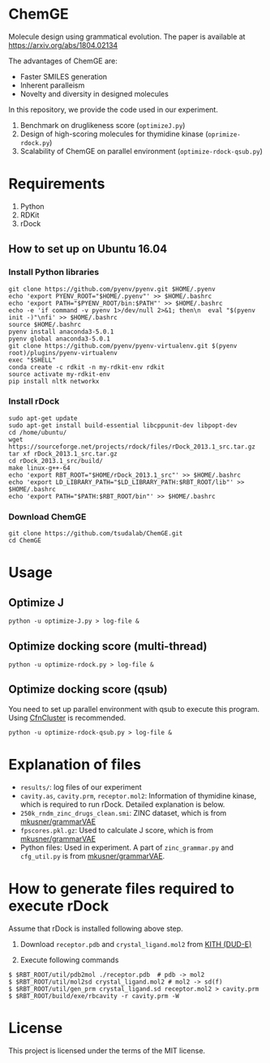 # ChemGE
Molecule design using grammatical evolution.
The paper is available at https://arxiv.org/abs/1804.02134

The advantages of ChemGE are:

- Faster SMILES generation
- Inherent paralleism
- Novelty and diversity in designed molecules

In this repository, we provide the code used in our experiment.

1. Benchmark on druglikeness score (`optimizeJ.py`)
1. Design of high-scoring molecules for thymidine kinase (`oprimize-rdock.py`)
1. Scalability of ChemGE on parallel environment (`optimize-rdock-qsub.py`)

# Requirements
1. Python
1. RDKit
1. rDock

## How to set up on Ubuntu 16.04
### Install Python libraries

```
git clone https://github.com/pyenv/pyenv.git $HOME/.pyenv
echo 'export PYENV_ROOT="$HOME/.pyenv"' >> $HOME/.bashrc
echo 'export PATH="$PYENV_ROOT/bin:$PATH"' >> $HOME/.bashrc
echo -e 'if command -v pyenv 1>/dev/null 2>&1; then\n  eval "$(pyenv init -)"\nfi' >> $HOME/.bashrc
source $HOME/.bashrc
pyenv install anaconda3-5.0.1
pyenv global anaconda3-5.0.1
git clone https://github.com/pyenv/pyenv-virtualenv.git $(pyenv root)/plugins/pyenv-virtualenv
exec "$SHELL"
conda create -c rdkit -n my-rdkit-env rdkit
source activate my-rdkit-env
pip install nltk networkx
```

### Install rDock

```
sudo apt-get update
sudo apt-get install build-essential libcppunit-dev libpopt-dev
cd /home/ubuntu/
wget https://sourceforge.net/projects/rdock/files/rDock_2013.1_src.tar.gz 
tar xf rDock_2013.1_src.tar.gz
cd rDock_2013.1_src/build/
make linux-g++-64
echo 'export RBT_ROOT="$HOME/rDock_2013.1_src"' >> $HOME/.bashrc
echo 'export LD_LIBRARY_PATH="$LD_LIBRARY_PATH:$RBT_ROOT/lib"' >> $HOME/.bashrc
echo 'export PATH="$PATH:$RBT_ROOT/bin"' >> $HOME/.bashrc
```

### Download ChemGE

```
git clone https://github.com/tsudalab/ChemGE.git
cd ChemGE
```

# Usage
## Optimize J

```
python -u optimize-J.py > log-file &
```

## Optimize docking score (multi-thread)

```
python -u optimize-rdock.py > log-file &
```

## Optimize docking score (qsub)
You need to set up parallel environment with qsub to execute this program.
Using [CfnCluster](https://github.com/awslabs/cfncluster) is recommended.

```
python -u optimize-rdock-qsub.py > log-file &
```

# Explanation of files

- `results/`: log files of our experiment
- `cavity.as`, `cavity.prm`, `receptor.mol2`: Information of thymidine kinase, which is required to run rDock. Detailed explanation is below.
- `250k_rndm_zinc_drugs_clean.smi`: ZINC dataset, which is from [mkusner/grammarVAE](https://github.com/mkusner/grammarVAE)
- `fpscores.pkl.gz`: Used to calculate J score, which is from [mkusner/grammarVAE](https://github.com/mkusner/grammarVAE)
- Python files: Used in experiment. A part of `zinc_grammar.py` and `cfg_util.py` is from [mkusner/grammarVAE](https://github.com/mkusner/grammarVAE).

# How to generate files required to execute rDock
Assume that rDock is installed following above step.

1. Download `receptor.pdb` and `crystal_ligand.mol2` from [KITH (DUD-E)](http://dude.docking.org/targets/kith])

2. Execute following commands
```
$ $RBT_ROOT/util/pdb2mol ./receptor.pdb  # pdb -> mol2
$ $RBT_ROOT/util/mol2sd crystal_ligand.mol2 # mol2 -> sd(f)
$ $RBT_ROOT/util/gen_prm crystal_ligand.sd receptor.mol2 > cavity.prm
$ $RBT_ROOT/build/exe/rbcavity -r cavity.prm -W
```

# License
This project is licensed under the terms of the MIT license.
